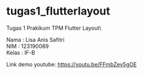 # tugas1_flutterlayout

Tugas 1 Prakikum TPM Flutter Layout\

Nama  : Lisa Anis Safitri\
NIM   : 123190089\
Kelas : IF-B

Link demo youtube: https://youtu.be/FFmbZey5gOE

